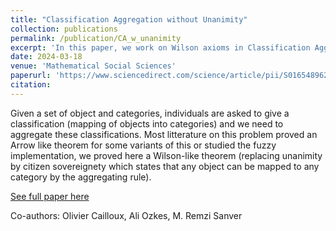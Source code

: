 ```yaml
---
title: "Classification Aggregation without Unanimity"
collection: publications
permalink: /publication/CA_w_unanimity
excerpt: 'In this paper, we work on Wilson axioms in Classification Aggregation and show what independence intricates in this setting.'
date: 2024-03-18
venue: 'Mathematical Social Sciences'
paperurl: 'https://www.sciencedirect.com/science/article/pii/S0165489624000088'
citation: 
---
```

Given a set of object and categories, individuals are asked to give a classification (mapping of objects into categories) and we need to aggregate these classifications. Most litterature on this problem proved an Arrow like theorem for some variants of this or studied the fuzzy implementation, we proved here a Wilson-like theorem (replacing unanimity by citizen sovereignety which states that any object can be mapped to any category by the aggregating rule).

[See full paper here](https://www.sciencedirect.com/science/article/pii/S0165489624000088)

Co-authors: Olivier Cailloux, Ali Ozkes, M. Remzi Sanver